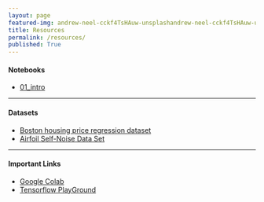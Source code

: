 ```yaml
---
layout: page
featured-img: andrew-neel-cckf4TsHAuw-unsplashandrew-neel-cckf4TsHAuw-unsplash
title: Resources
permalink: /resources/
published: True
---
```


<!-- <h1 style="text-align: center;">{{ site.batch_name }} Batch</h1> -->

<!-- <h2 style="text-align: center;">Resources will be available once the course begins!</h2> -->

#### Notebooks
- [01_intro](https://nbviewer.jupyter.org/github/Ai-Adventures/rmd/blob/master/notebooks/01_intro.ipynb?flush_cache=true)


***

#### Datasets
- [Boston housing price regression dataset](https://keras.io/datasets/#boston-housing-price-regression-dataset)
- [Airfoil Self-Noise Data Set](https://archive.ics.uci.edu/ml/datasets/Airfoil+Self-Noise)

***

#### Important Links
- [Google Colab](https://colab.research.google.com/)
- [Tensorflow PlayGround](https://playground.tensorflow.org/)